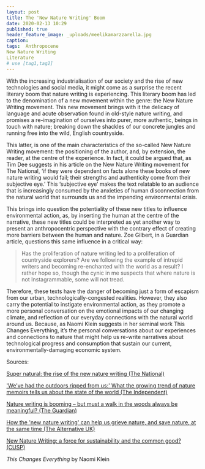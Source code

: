 ```yaml
---
layout: post
title: The 'New Nature Writing' Boom
date: 2020-02-13 10:29
published: true
header_feature_image: _uploads/meelikamarzzarella.jpg
caption:
tags:  Anthropocene
New Nature Writing
Literature
# use [tag1,tag2]
---
```


With the increasing industrialisation of our society and the rise of new technologies and social media, it might come as a surprise the recent literary boom that nature writing is experiencing. This literary boom has led to the denomination of a new movement within the genre: the New Nature Writing movement. This new movement brings with it the delicacy of language and acute observation found in old-style nature writing, and promises a re-imagination of ourselves into purer, more authentic, beings in touch with nature; breaking down the shackles of our concrete jungles and running free into the wild, English countryside.

This latter, is one of the main characteristics of the so-called New Nature Writing movement: the positioning of the author, and, by extension, the reader, at the centre of the experience. In fact, it could be argued that, as Tim Dee suggests in his article on the New Nature Writing movement for The National, ‘if they were dependent on facts alone these books of new nature writing would fail; their strengths and authenticity come from their subjective eye.’ This ‘subjective eye’ makes the text relatable to an audience that is increasingly consumed by the anxieties of human disconnection from the natural world that surrounds us and the impending environmental crisis.

This brings into question the potentiality of these new titles to influence environmental action, as, by inserting the human at the centre of the narrative, these new titles could be interpreted as yet another way to present an anthropocentric perspective with the contrary effect of creating more barriers between the human and nature. Zoe Gilbert, in a Guardian article, questions this same influence in a critical way:

> Has the proliferation of nature writing led to a proliferation of countryside explorers? Are we following the example of intrepid writers and becoming re-enchanted with the world as a result? I rather hope so, though the cynic in me suspects that where nature is not Instagrammable, some will not tread.

Therefore, these texts have the danger of becoming just a form of escapism from our urban, technologically-congested realities. However, they also carry the potential to instigate environmental action, as they promote a more personal conversation on the emotional impacts of our changing climate, and reflection of our everyday connections with the natural world around us. Because, as Naomi Klein suggests in her seminal work This Changes Everything, it’s the personal conversations about our experiences and connections to nature that might help us re-write narratives about technological progress and consumption that sustain our current, environmentally-damaging  economic system.

Sources:

[Super natural: the rise of the new nature writing (The National)](https://www.thenational.ae/arts-culture/books/super-natural-the-rise-of-the-new-nature-writing-1.647656)

['We’ve had the outdoors ripped from us:' What the growing trend of nature memoirs tells us about the state of the world (The Independent)](https://www.independent.co.uk/arts-entertainment/books/features/nature-books-memoir-climate-crisis-lucy-jones-alice-vincent-luke-turner-a9300571.html)

[Nature writing is booming – but must a walk in the woods always be meaningful? (The Guardian)](https://www.theguardian.com/books/2019/may/15/nature-writing-is-booming-but-must-a-walk-in-the-woods-always-be-meaningful)

[How the 'new nature writing' can help us grieve nature, and save nature, at the same time (The Alternative UK)](https://www.thealternative.org.uk/dailyalternative/2019/4/17/new-nature-writing-critique)

[New Nature Writing: a force for sustainability and the common good? (CUSP)](https://www.cusp.ac.uk/themes/a/blog-ic-ko-nnw/)

_This Changes Everything_ by Naomi Klein
